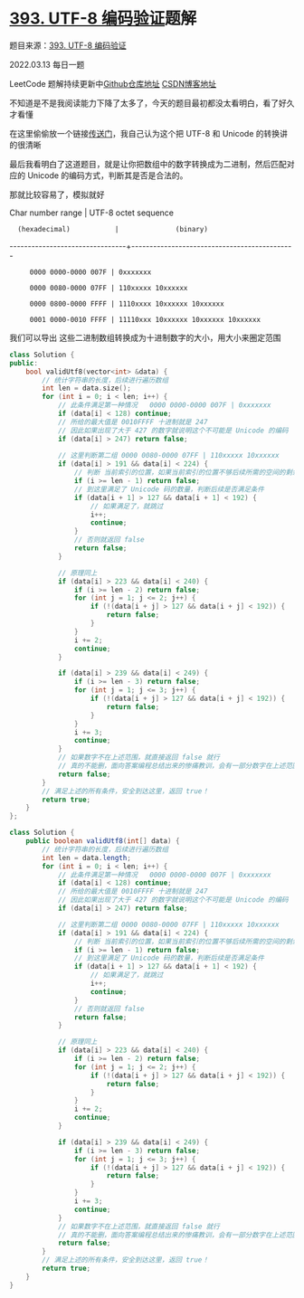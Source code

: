 # [393. UTF-8 编码验证](https://leetcode-cn.com/problems/utf-8-validation/)题解

题目来源：[393. UTF-8 编码验证](https://leetcode-cn.com/problems/utf-8-validation/)

2022.03.13 每日一题

LeetCode 题解持续更新中[Github仓库地址](https://github.com/SleepingXiaoming/LeetCode-Problem-Solution.git) [CSDN博客地址](https://blog.csdn.net/qq_46176960/category_11617162.html)



不知道是不是我阅读能力下降了太多了，今天的题目最初都没太看明白，看了好久才看懂

在这里偷偷放一个链接[传送门](https://www.bilibili.com/video/BV1Cb4y1W7qK?share_source=copy_web)，我自己认为这个把 UTF-8 和 Unicode 的转换讲的很清晰



最后我看明白了这道题目，就是让你把数组中的数字转换成为二进制，然后匹配对应的 Unicode 的编码方式，判断其是否是合法的。

那就比较容易了，模拟就好

   Char  number range  |        UTF-8 octet sequence
   
      (hexadecimal)           |              (binary)
      
   --------------------------------+---------------------------------------------
   
         0000 0000-0000 007F | 0xxxxxxx
         
         0000 0080-0000 07FF | 110xxxxx 10xxxxxx
         
         0000 0800-0000 FFFF | 1110xxxx 10xxxxxx 10xxxxxx
         
         0001 0000-0010 FFFF | 11110xxx 10xxxxxx 10xxxxxx 10xxxxxx
         

我们可以导出 这些二进制数组转换成为十进制数字的大小，用大小来圈定范围

```C++ [ ]
class Solution {
public:
    bool validUtf8(vector<int> &data) {
        // 统计字符串的长度，后续进行遍历数组
        int len = data.size();
        for (int i = 0; i < len; i++) {
            // 此条件满足第一种情况   0000 0000-0000 007F | 0xxxxxxx
            if (data[i] < 128) continue;
            // 所给的最大值是 0010FFFF 十进制就是 247
            // 因此如果出现了大于 427 的数字就说明这个不可能是 Unicode 的编码
            if (data[i] > 247) return false;
            
            // 这里判断第二组 0000 0080-0000 07FF | 110xxxxx 10xxxxxx
            if (data[i] > 191 && data[i] < 224) {
                // 判断 当前索引的位置，如果当前索引的位置不够后续所需的空间的剩余，直接返回 false 就行
                if (i >= len - 1) return false;
                // 到这里满足了 Unicode 码的数量，判断后续是否满足条件
                if (data[i + 1] > 127 && data[i + 1] < 192) {
                    // 如果满足了，就跳过
                    i++;
                    continue;
                }
                // 否则就返回 false
                return false;
            }

            // 原理同上
            if (data[i] > 223 && data[i] < 240) {
                if (i >= len - 2) return false;
                for (int j = 1; j <= 2; j++) {
                    if (!(data[i + j] > 127 && data[i + j] < 192)) {
                        return false;
                    }
                }
                i += 2;
                continue;
            }

            if (data[i] > 239 && data[i] < 249) {
                if (i >= len - 3) return false;
                for (int j = 1; j <= 3; j++) {
                    if (!(data[i + j] > 127 && data[i + j] < 192)) {
                        return false;
                    }
                }
                i += 3;
                continue;
            }
            // 如果数字不在上述范围，就直接返回 false 就行
            // 真的不能删，面向答案编程总结出来的惨痛教训，会有一部分数字在上述范围之外
            return false;
        }
        // 满足上述的所有条件，安全到达这里，返回 true！
        return true;
    }
};
```

```Java [ ]
class Solution {
    public boolean validUtf8(int[] data) {
        // 统计字符串的长度，后续进行遍历数组
        int len = data.length;
        for (int i = 0; i < len; i++) {
            // 此条件满足第一种情况   0000 0000-0000 007F | 0xxxxxxx
            if (data[i] < 128) continue;
            // 所给的最大值是 0010FFFF 十进制就是 247
            // 因此如果出现了大于 427 的数字就说明这个不可能是 Unicode 的编码
            if (data[i] > 247) return false;

            // 这里判断第二组 0000 0080-0000 07FF | 110xxxxx 10xxxxxx
            if (data[i] > 191 && data[i] < 224) {
                // 判断 当前索引的位置，如果当前索引的位置不够后续所需的空间的剩余，直接返回 false 就行
                if (i >= len - 1) return false;
                // 到这里满足了 Unicode 码的数量，判断后续是否满足条件
                if (data[i + 1] > 127 && data[i + 1] < 192) {
                    // 如果满足了，就跳过
                    i++;
                    continue;
                }
                // 否则就返回 false
                return false;
            }

            // 原理同上
            if (data[i] > 223 && data[i] < 240) {
                if (i >= len - 2) return false;
                for (int j = 1; j <= 2; j++) {
                    if (!(data[i + j] > 127 && data[i + j] < 192)) {
                        return false;
                    }
                }
                i += 2;
                continue;
            }

            if (data[i] > 239 && data[i] < 249) {
                if (i >= len - 3) return false;
                for (int j = 1; j <= 3; j++) {
                    if (!(data[i + j] > 127 && data[i + j] < 192)) {
                        return false;
                    }
                }
                i += 3;
                continue;
            }
            // 如果数字不在上述范围，就直接返回 false 就行
            // 真的不能删，面向答案编程总结出来的惨痛教训，会有一部分数字在上述范围之外
            return false;
        }
        // 满足上述的所有条件，安全到达这里，返回 true！
        return true;
    }
}
```

